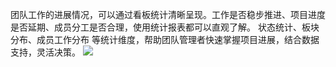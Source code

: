团队工作的进展情况，可以通过看板统计清晰呈现。工作是否稳步推进、项目进度是否延期、成员分工是否合理，使用统计报表都可以直观了解。 
状态统计、板块分布、成员工作分布 等统计维度，帮助团队管理者快速掌握项目进展，结合数据支持，灵活决策。 
![](https://main.qcloudimg.com/raw/d38700660d3fddd0756cdbb741da6e40.png)